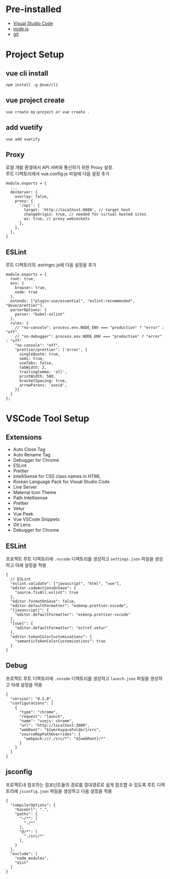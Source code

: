 # Pre-installed
- [Visual Studio Code](https://code.visualstudio.com/download)
- [node.js](https://nodejs.org/ko/download/)
- [git](https://git-scm.com/downloads)

# Project Setup
## vue cli install
```
npm install -g @vue/cli
```
## vue project create
```
vue create my-project or vue create .
```

## add vuetify
```
vue add vuetify
```
## Proxy
로컬 개발 환경에서 API 서버와 통신하기 위한 Proxy 설정.   
루트 디렉토리에서 vue.config.js 파일에 다음 설정 추가
```
module.exports = {
  ...
  devServer: {
    overlay: false,
    proxy: {
      '/api': {
        target: 'http://localhost:8080', // target host
        changeOrigin: true, // needed for virtual hosted sites
        ws: true, // proxy websockets
      },
    },
  },
}
```

## ESLint
루트 디렉토리의 .esringrc.js에 다음 설정을 추가
```
module.exports = {
  root: true,
  env: {
    browser: true,
    node: true
  },
  extends: ["plugin:vue/essential", "eslint:recommended", "@vue/prettier"],
  parserOptions: {
    parser: "babel-eslint"
  },
  rules: {
    // "no-console": process.env.NODE_ENV === "production" ? "error" : "off",
    // "no-debugger": process.env.NODE_ENV === "production" ? "error" : "off"
    "no-console": "off",
    "prettier/prettier": ['error', {
      singleQuote: true,
      semi: true,
      useTabs: false,
      tabWidth: 2,
      trailingComma: 'all',
      printWidth: 500,
      bracketSpacing: true,
      arrowParens: 'avoid',
    }]
  }
};
```

# VSCode Tool Setup
## Extensions
- Auto Close Tag
- Auto Rename Tag
- Debugger for Chrome
- ESLint
- Prettier
- IntelliSense for CSS class names in HTML
- Korean Language Pack for Visual Studio Code
- Live Server
- Material Icon Theme
- Path Intellisense
- Prettier
- Vetur
- Vue Peek
- Vue VSCode Snippets
- Git Lens
- Debugger for Chrome

## ESLint
프로젝트 루트 디렉토리에 `.vscode` 디렉토리를 생성하고 `settings.json` 파일을 생성하고 아래 설정을 적용
```
{
  // ESLint
  "eslint.validate": ["javascript", "html", "vue"],
  "editor.codeActionsOnSave": {
    "source.fixAll.eslint": true
  },
  "editor.formatOnSave": false,
  "editor.defaultFormatter": "esbenp.prettier-vscode",
  "[javascript]": {
    "editor.defaultFormatter": "esbenp.prettier-vscode"
  },
  "[vue]": {
    "editor.defaultFormatter": "octref.vetur"
  },
  "editor.tokenColorCustomizations": {
    "semanticTokenColorCustomizations": true
  }
}
```

## Debug
프로젝트 루트 디렉토리에 `.vscode` 디렉토리를 생성하고 `launch.json` 파일을 생성하고 아래 설정을 적용
```
{
  "version": "0.2.0",
  "configurations": [
    {
      "type": "chrome",
      "request": "launch",
      "name": "vuejs: chrome",
      "url": "http://localhost:3000",
      "webRoot": "${workspaceFolder}/src",
      "sourceMapPathOverrides": {
        "webpack:///./src/*": "${webRoot}/*"
      }
    }
  ]
}
```

## jsconfig
프로젝트내 참조하는 컴포넌트들의 경로를 절대경로로 쉽게 참조할 수 있도록 루트 디렉토리에 `jsconfig.json` 파일을 생성하고 다음 설정을 적용
```
{
  "compilerOptions": {
    "baseUrl": ".",
    "paths": {
      "~/*": [
        "./*"
      ],
      "@/*": [
        "./src/*"
      ],
    }
  },
  "exclude": [
    "node_modules",
    "dist"
  ]
}
```
